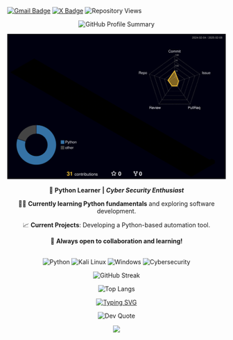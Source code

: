 

 
[![Gmail Badge](https://img.shields.io/badge/-Gmail-c14438?style=flat&logo=Gmail&logoColor=white)](mailto:stanislavfotinov@gmail.com)
  [![X Badge](https://img.shields.io/badge/-X-000000?style=flat&logo=X&logoColor=white)](https://x.com/stfotinov)
    ![Repository Views](https://komarev.com/ghpvc/?username=your-username&repo=your-repository&color=blue)
    
<div align="center">  
 
![GitHub Profile Summary](https://github-profile-summary-cards.vercel.app/api/cards/profile-details?username=fotinov&theme=radical)

 ![](./profile-3d-contrib/profile-night-rainbow.svg)

🌱 **Python Learner** **|** ***Cyber Security Enthusiast***

👨‍💻 **Currently learning Python fundamentals** and exploring software development.

📈 **Current Projects**: Developing a Python-based automation tool.

📩 **Always open to collaboration and learning!**
<br><br>
</div>  

<div align="center"> 

![Python](https://img.shields.io/badge/Python-3776AB??style=for-the-badge&logo=python&logoColor=white) ![Kali Linux](https://img.shields.io/badge/Kali%20Linux-%23000000?.svg?style=for-the-badge&logo=kalilinux&logoColor=blue) ![Windows](https://img.shields.io/badge/Windows-1E2A47??style=for-the-badge&logo=windows&logoColor=FF0000) ![Cybersecurity](https://img.shields.io/badge/Cybersecurity-FF0000?.svg?style=for-the-badge&logo=Tor-Browser&logoColor=white)

</div>

<div align="center">

![GitHub Streak](https://github-readme-streak-stats.herokuapp.com/?user=fotinov&theme=radical)

</div>



<div align="center">
 
  ![Top Langs](https://github-readme-stats.vercel.app/api/top-langs/?username=fotinov&layout=compact&theme=radical)
  
 <a href="https://git.io/typing-svg"><img src="https://readme-typing-svg.demolab.com?font=Sanguin+IT&weight=100&size=15&letterSpacing=wide&pause=1000&color=FF007C&center=true&vCenter=true&width=450&lines=Learn.+Code.+Repeat" alt="Typing SVG" /></a>
 
  ![Dev Quote](https://quotes-github-readme.vercel.app/api?type=horizontal&theme=radical)

</div>


<div id="header" align="center">
  
  <img src="https://media0.giphy.com/media/v1.Y2lkPTc5MGI3NjExb3BjOGlxaTR5OGIzcjFnY2MwcmV3NGl3em9sYm01NnExbzVqYW82NCZlcD12MV9pbnRlcm5hbF9naWZfYnlfaWQmY3Q9Zw/NPXkCN2FutVO1Nt4P9/giphy.gif"/>
  
</div>
